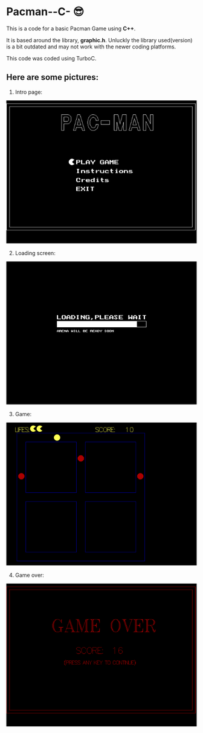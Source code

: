 # Pacman--C-  :sunglasses:

This is a code for a basic Pacman Game using **C++**.

It is based around the library, **graphic.h**. Unluckly the library used(version) is a bit outdated and may not work with the newer coding platforms.

This code was coded using TurboC.

## Here are some pictures:   
1. Intro page:

  ![Intro page](Imgs/Game3.png)

2. Loading screen:

  ![Loading screen](Imgs/Game5.png)
  
3. Game:

 ![Game](Imgs/Game1.png) 
 
4. Game over:

  ![Game over](Imgs/Game2.png)
